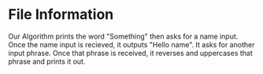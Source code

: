 # File Information
Our Algorithm prints the word "Something" then asks for a name input. Once the name input is recieved, it outputs "Hello name". It asks for another input phrase. Once that phrase is received, it reverses and uppercases that phrase and prints it out.
